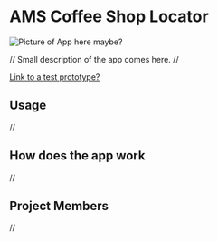 # AMS Coffee Shop Locator

![Picture of App here maybe?]()

// Small description of the app comes here. //

[Link to a test prototype?]()

## Usage

//

## How does the app work

//

## Project Members

//

